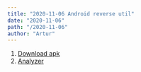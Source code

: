 ```yaml
---
title: "2020-11-06 Android reverse util"
date: "2020-11-06"
path: "/2020-11-06"
author: "Artur"
---
```


1. [Download apk](https://apps.evozi.com/apk-downloader/)
1. [Analyzer](https://www.sisik.eu/apk-tool)
